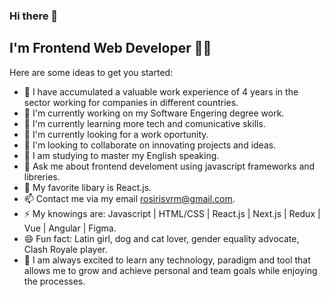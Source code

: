 ### Hi there 👋
## I'm Frontend Web Developer 👩‍💻

Here are some ideas to get you started:
- 👣 I have accumulated a valuable work experience of 4 years in the sector working for companies in different countries.
- 🔭 I'm currently working on my Software Engering degree work.
- 🔋 I'm currently learning more tech and comunicative skills.
- 🌱 I'm currently looking for a work oportunity.
- 👯 I'm looking to collaborate on innovating projects and ideas.
- 🤔 I am studying to master my English speaking.
- 💬 Ask me about frontend develoment using javascript frameworks and libreries.
- 🌟 My favorite libary is React.js.
- 📫 Contact me via my email rosirisvrm@gmail.com.
- ⚡ My knowings are: Javascript | HTML/CSS | React.js | Next.js | Redux | Vue | Angular | Figma.
- 😄 Fun fact: Latin girl, dog and cat lover, gender equality advocate, Clash Royale player.
- 💎 I am always excited to learn any technology, paradigm and tool that allows me to grow and achieve personal and team goals while enjoying the processes.
